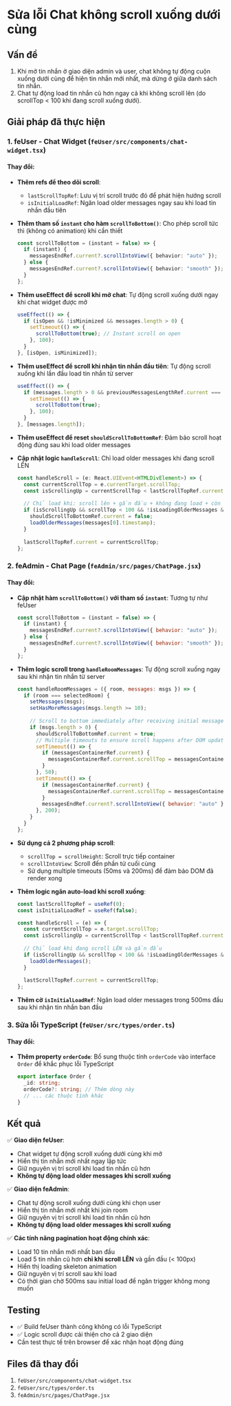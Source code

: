 # Sửa lỗi Chat không scroll xuống dưới cùng

## Vấn đề
1. Khi mở tin nhắn ở giao diện admin và user, chat không tự động cuộn xuống dưới cùng để hiện tin nhắn mới nhất, mà dừng ở giữa danh sách tin nhắn.
2. Chat tự động load tin nhắn cũ hơn ngay cả khi không scroll lên (do scrollTop < 100 khi đang scroll xuống dưới).

## Giải pháp đã thực hiện

### 1. **feUser - Chat Widget** (`feUser/src/components/chat-widget.tsx`)

#### Thay đổi:
- **Thêm refs để theo dõi scroll**: 
  - `lastScrollTopRef`: Lưu vị trí scroll trước đó để phát hiện hướng scroll
  - `isInitialLoadRef`: Ngăn load older messages ngay sau khi load tin nhắn đầu tiên

- **Thêm tham số `instant` cho hàm `scrollToBottom()`**: Cho phép scroll tức thì (không có animation) khi cần thiết
  ```typescript
  const scrollToBottom = (instant = false) => {
    if (instant) {
      messagesEndRef.current?.scrollIntoView({ behavior: "auto" });
    } else {
      messagesEndRef.current?.scrollIntoView({ behavior: "smooth" });
    }
  };
  ```

- **Thêm useEffect để scroll khi mở chat**: Tự động scroll xuống dưới ngay khi chat widget được mở
  ```typescript
  useEffect(() => {
    if (isOpen && !isMinimized && messages.length > 0) {
      setTimeout(() => {
        scrollToBottom(true); // Instant scroll on open
      }, 100);
    }
  }, [isOpen, isMinimized]);
  ```

- **Thêm useEffect để scroll khi nhận tin nhắn đầu tiên**: Tự động scroll xuống khi lần đầu load tin nhắn từ server
  ```typescript
  useEffect(() => {
    if (messages.length > 0 && previousMessagesLengthRef.current === 0) {
      setTimeout(() => {
        scrollToBottom(true);
      }, 100);
    }
  }, [messages.length]);
  ```

- **Thêm useEffect để reset `shouldScrollToBottomRef`**: Đảm bảo scroll hoạt động đúng sau khi load older messages

- **Cập nhật logic `handleScroll`**: Chỉ load older messages khi đang scroll LÊN
  ```typescript
  const handleScroll = (e: React.UIEvent<HTMLDivElement>) => {
    const currentScrollTop = e.currentTarget.scrollTop;
    const isScrollingUp = currentScrollTop < lastScrollTopRef.current;
    
    // Chỉ load khi: scroll lên + gần đầu + không đang load + còn tin cũ + không phải initial load
    if (isScrollingUp && scrollTop < 100 && !isLoadingOlderMessages && hasMoreMessages && !isInitialLoadRef.current && messages.length > 0) {
      shouldScrollToBottomRef.current = false;
      loadOlderMessages(messages[0].timestamp);
    }
    
    lastScrollTopRef.current = currentScrollTop;
  };
  ```

### 2. **feAdmin - Chat Page** (`feAdmin/src/pages/ChatPage.jsx`)

#### Thay đổi:
- **Cập nhật hàm `scrollToBottom()` với tham số `instant`**: Tương tự như feUser
  ```javascript
  const scrollToBottom = (instant = false) => {
    if (instant) {
      messagesEndRef.current?.scrollIntoView({ behavior: "auto" });
    } else {
      messagesEndRef.current?.scrollIntoView({ behavior: "smooth" });
    }
  };
  ```

- **Thêm logic scroll trong `handleRoomMessages`**: Tự động scroll xuống ngay sau khi nhận tin nhắn từ server
  ```javascript
  const handleRoomMessages = ({ room, messages: msgs }) => {
    if (room === selectedRoom) {
      setMessages(msgs);
      setHasMoreMessages(msgs.length >= 10);
      
      // Scroll to bottom immediately after receiving initial messages
      if (msgs.length > 0) {
        shouldScrollToBottomRef.current = true;
        // Multiple timeouts to ensure scroll happens after DOM update
        setTimeout(() => {
          if (messagesContainerRef.current) {
            messagesContainerRef.current.scrollTop = messagesContainerRef.current.scrollHeight;
          }
        }, 50);
        setTimeout(() => {
          if (messagesContainerRef.current) {
            messagesContainerRef.current.scrollTop = messagesContainerRef.current.scrollHeight;
          }
          messagesEndRef.current?.scrollIntoView({ behavior: "auto" });
        }, 200);
      }
    }
  };
  ```

- **Sử dụng cả 2 phương pháp scroll**: 
  - `scrollTop = scrollHeight`: Scroll trực tiếp container
  - `scrollIntoView`: Scroll đến phần tử cuối cùng
  - Sử dụng multiple timeouts (50ms và 200ms) để đảm bảo DOM đã render xong

- **Thêm logic ngăn auto-load khi scroll xuống**: 
  ```javascript
  const lastScrollTopRef = useRef(0);
  const isInitialLoadRef = useRef(false);
  
  const handleScroll = (e) => {
    const currentScrollTop = e.target.scrollTop;
    const isScrollingUp = currentScrollTop < lastScrollTopRef.current;
    
    // Chỉ load khi đang scroll LÊN và gần đầu
    if (isScrollingUp && scrollTop < 100 && !isLoadingOlderMessages && hasMoreMessages && !isInitialLoadRef.current) {
      loadOlderMessages();
    }
    
    lastScrollTopRef.current = currentScrollTop;
  };
  ```

- **Thêm cờ `isInitialLoadRef`**: Ngăn load older messages trong 500ms đầu sau khi nhận tin nhắn ban đầu

### 3. **Sửa lỗi TypeScript** (`feUser/src/types/order.ts`)

#### Thay đổi:
- **Thêm property `orderCode`**: Bổ sung thuộc tính `orderCode` vào interface `Order` để khắc phục lỗi TypeScript
  ```typescript
  export interface Order {
    _id: string;
    orderCode?: string; // Thêm dòng này
    // ... các thuộc tính khác
  }
  ```

## Kết quả

✅ **Giao diện feUser**: 
- Chat widget tự động scroll xuống dưới cùng khi mở
- Hiển thị tin nhắn mới nhất ngay lập tức
- Giữ nguyên vị trí scroll khi load tin nhắn cũ hơn
- **Không tự động load older messages khi scroll xuống**

✅ **Giao diện feAdmin**:
- Chat tự động scroll xuống dưới cùng khi chọn user
- Hiển thị tin nhắn mới nhất khi join room
- Giữ nguyên vị trí scroll khi load tin nhắn cũ hơn
- **Không tự động load older messages khi scroll xuống**

✅ **Các tính năng pagination hoạt động chính xác**:
- Load 10 tin nhắn mới nhất ban đầu
- Load 5 tin nhắn cũ hơn **chỉ khi scroll LÊN** và gần đầu (< 100px)
- Hiển thị loading skeleton animation
- Giữ nguyên vị trí scroll sau khi load
- Có thời gian chờ 500ms sau initial load để ngăn trigger không mong muốn

## Testing
- ✅ Build feUser thành công không có lỗi TypeScript
- ✅ Logic scroll được cải thiện cho cả 2 giao diện
- Cần test thực tế trên browser để xác nhận hoạt động đúng

## Files đã thay đổi
1. `feUser/src/components/chat-widget.tsx`
2. `feUser/src/types/order.ts`
3. `feAdmin/src/pages/ChatPage.jsx`
